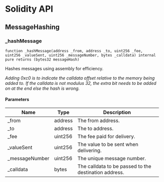 # Solidity API

## MessageHashing

### _hashMessage

```solidity
function _hashMessage(address _from, address _to, uint256 _fee, uint256 _valueSent, uint256 _messageNumber, bytes _calldata) internal pure returns (bytes32 messageHash)
```

Hashes messages using assembly for efficiency.

_Adding 0xc0 is to indicate the calldata offset relative to the memory being added to.
If the calldata is not modulus 32, the extra bit needs to be added on at the end else the hash is wrong._

#### Parameters

| Name | Type | Description |
| ---- | ---- | ----------- |
| _from | address | The from address. |
| _to | address | The to address. |
| _fee | uint256 | The fee paid for delivery. |
| _valueSent | uint256 | The value to be sent when delivering. |
| _messageNumber | uint256 | The unique message number. |
| _calldata | bytes | The calldata to be passed to the destination address. |

